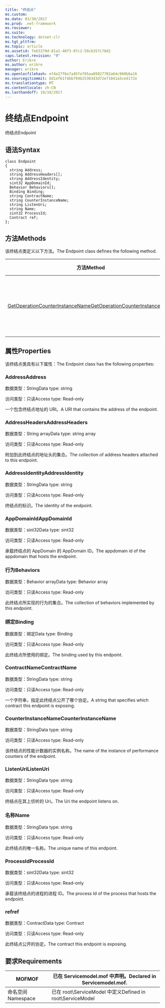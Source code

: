 ```yaml
---
title: "终结点"
ms.custom: 
ms.date: 03/30/2017
ms.prod: .net-framework
ms.reviewer: 
ms.suite: 
ms.technology: dotnet-clr
ms.tgt_pltfrm: 
ms.topic: article
ms.assetid: fe63370d-81a1-40f3-97c2-59cb357c78d2
caps.latest.revision: "9"
author: Erikre
ms.author: erikre
manager: erikre
ms.openlocfilehash: ef4e27f6e7a45fe705aa09827702a64c960b6a16
ms.sourcegitcommit: bd1ef61f4bb794b25383d3d72e71041a5ced172e
ms.translationtype: MT
ms.contentlocale: zh-CN
ms.lasthandoff: 10/18/2017
---
```

# <a name="endpoint"></a><span data-ttu-id="6e213-102">终结点</span><span class="sxs-lookup"><span data-stu-id="6e213-102">Endpoint</span></span>
<span data-ttu-id="6e213-103">终结点</span><span class="sxs-lookup"><span data-stu-id="6e213-103">Endpoint</span></span>  
  
## <a name="syntax"></a><span data-ttu-id="6e213-104">语法</span><span class="sxs-lookup"><span data-stu-id="6e213-104">Syntax</span></span>  
  
```  
class Endpoint  
{  
  string Address;  
  string AddressHeaders[];  
  string AddressIdentity;  
  sint32 AppDomainId;  
  Behavior Behaviors[];  
  Binding Binding;  
  string ContractName;  
  string CounterInstanceName;  
  string ListenUri;  
  string Name;  
  sint32 ProcessId;  
  Contract ref;  
};  
```  
  
## <a name="methods"></a><span data-ttu-id="6e213-105">方法</span><span class="sxs-lookup"><span data-stu-id="6e213-105">Methods</span></span>  
 <span data-ttu-id="6e213-106">该终结点类定义以下方法。</span><span class="sxs-lookup"><span data-stu-id="6e213-106">The Endpoint class defines the following method.</span></span>  
  
|<span data-ttu-id="6e213-107">方法</span><span class="sxs-lookup"><span data-stu-id="6e213-107">Method</span></span>|<span data-ttu-id="6e213-108">描述</span><span class="sxs-lookup"><span data-stu-id="6e213-108">Description</span></span>|  
|------------|-----------------|  
|[<span data-ttu-id="6e213-109">GetOperationCounterInstanceName</span><span class="sxs-lookup"><span data-stu-id="6e213-109">GetOperationCounterInstanceName</span></span>](../../../../../docs/framework/wcf/diagnostics/wmi/getoperationcounterinstancename.md)|<span data-ttu-id="6e213-110">检索操作性能计数器实例名称</span><span class="sxs-lookup"><span data-stu-id="6e213-110">Retrieves the operation performance counter instance name</span></span>|  
  
## <a name="properties"></a><span data-ttu-id="6e213-111">属性</span><span class="sxs-lookup"><span data-stu-id="6e213-111">Properties</span></span>  
 <span data-ttu-id="6e213-112">该终结点类具有以下属性：</span><span class="sxs-lookup"><span data-stu-id="6e213-112">The Endpoint class has the following properties:</span></span>  
  
### <a name="address"></a><span data-ttu-id="6e213-113">Address</span><span class="sxs-lookup"><span data-stu-id="6e213-113">Address</span></span>  
 <span data-ttu-id="6e213-114">数据类型：String</span><span class="sxs-lookup"><span data-stu-id="6e213-114">Data type: string</span></span>  
  
 <span data-ttu-id="6e213-115">访问类型：只读</span><span class="sxs-lookup"><span data-stu-id="6e213-115">Access type: Read-only</span></span>  
  
 <span data-ttu-id="6e213-116">一个包含终结点地址的 URI。</span><span class="sxs-lookup"><span data-stu-id="6e213-116">A URI that contains the address of the endpoint.</span></span>  
  
### <a name="addressheaders"></a><span data-ttu-id="6e213-117">AddressHeaders</span><span class="sxs-lookup"><span data-stu-id="6e213-117">AddressHeaders</span></span>  
 <span data-ttu-id="6e213-118">数据类型：String array</span><span class="sxs-lookup"><span data-stu-id="6e213-118">Data type: string array</span></span>  
  
 <span data-ttu-id="6e213-119">访问类型：只读</span><span class="sxs-lookup"><span data-stu-id="6e213-119">Access type: Read-only</span></span>  
  
 <span data-ttu-id="6e213-120">附加到此终结点的地址头的集合。</span><span class="sxs-lookup"><span data-stu-id="6e213-120">The collection of address headers attached to this endpoint.</span></span>  
  
### <a name="addressidentity"></a><span data-ttu-id="6e213-121">AddressIdentity</span><span class="sxs-lookup"><span data-stu-id="6e213-121">AddressIdentity</span></span>  
 <span data-ttu-id="6e213-122">数据类型：String</span><span class="sxs-lookup"><span data-stu-id="6e213-122">Data type: string</span></span>  
  
 <span data-ttu-id="6e213-123">访问类型：只读</span><span class="sxs-lookup"><span data-stu-id="6e213-123">Access type: Read-only</span></span>  
  
 <span data-ttu-id="6e213-124">终结点的标识。</span><span class="sxs-lookup"><span data-stu-id="6e213-124">The identity of the endpoint.</span></span>  
  
### <a name="appdomainid"></a><span data-ttu-id="6e213-125">AppDomainId</span><span class="sxs-lookup"><span data-stu-id="6e213-125">AppDomainId</span></span>  
 <span data-ttu-id="6e213-126">数据类型：sint32</span><span class="sxs-lookup"><span data-stu-id="6e213-126">Data type: sint32</span></span>  
  
 <span data-ttu-id="6e213-127">访问类型：只读</span><span class="sxs-lookup"><span data-stu-id="6e213-127">Access type: Read-only</span></span>  
  
 <span data-ttu-id="6e213-128">承载终结点的 AppDomain 的 AppDomain ID。</span><span class="sxs-lookup"><span data-stu-id="6e213-128">The appdomain id of the appdomain that hosts the endpoint.</span></span>  
  
### <a name="behaviors"></a><span data-ttu-id="6e213-129">行为</span><span class="sxs-lookup"><span data-stu-id="6e213-129">Behaviors</span></span>  
 <span data-ttu-id="6e213-130">数据类型：Behavior array</span><span class="sxs-lookup"><span data-stu-id="6e213-130">Data type: Behavior array</span></span>  
  
 <span data-ttu-id="6e213-131">访问类型：只读</span><span class="sxs-lookup"><span data-stu-id="6e213-131">Access type: Read-only</span></span>  
  
 <span data-ttu-id="6e213-132">此终结点所实现的行为的集合。</span><span class="sxs-lookup"><span data-stu-id="6e213-132">The collection of behaviors implemented by this endpoint.</span></span>  
  
### <a name="binding"></a><span data-ttu-id="6e213-133">绑定</span><span class="sxs-lookup"><span data-stu-id="6e213-133">Binding</span></span>  
 <span data-ttu-id="6e213-134">数据类型：绑定</span><span class="sxs-lookup"><span data-stu-id="6e213-134">Data type: Binding</span></span>  
  
 <span data-ttu-id="6e213-135">访问类型：只读</span><span class="sxs-lookup"><span data-stu-id="6e213-135">Access type: Read-only</span></span>  
  
 <span data-ttu-id="6e213-136">此终结点所使用的绑定。</span><span class="sxs-lookup"><span data-stu-id="6e213-136">The binding used by this endpoint.</span></span>  
  
### <a name="contractname"></a><span data-ttu-id="6e213-137">ContractName</span><span class="sxs-lookup"><span data-stu-id="6e213-137">ContractName</span></span>  
 <span data-ttu-id="6e213-138">数据类型：String</span><span class="sxs-lookup"><span data-stu-id="6e213-138">Data type: string</span></span>  
  
 <span data-ttu-id="6e213-139">访问类型：只读</span><span class="sxs-lookup"><span data-stu-id="6e213-139">Access type: Read-only</span></span>  
  
 <span data-ttu-id="6e213-140">一个字符串，指定此终结点公开了哪个协定。</span><span class="sxs-lookup"><span data-stu-id="6e213-140">A string that specifies which contract this endpoint is exposing.</span></span>  
  
### <a name="counterinstancename"></a><span data-ttu-id="6e213-141">CounterInstanceName</span><span class="sxs-lookup"><span data-stu-id="6e213-141">CounterInstanceName</span></span>  
 <span data-ttu-id="6e213-142">数据类型：String</span><span class="sxs-lookup"><span data-stu-id="6e213-142">Data type: string</span></span>  
  
 <span data-ttu-id="6e213-143">访问类型：只读</span><span class="sxs-lookup"><span data-stu-id="6e213-143">Access type: Read-only</span></span>  
  
 <span data-ttu-id="6e213-144">该终结点的性能计数器的实例名称。</span><span class="sxs-lookup"><span data-stu-id="6e213-144">The name of the instance of performance counters of the endpoint.</span></span>  
  
### <a name="listenuri"></a><span data-ttu-id="6e213-145">ListenUri</span><span class="sxs-lookup"><span data-stu-id="6e213-145">ListenUri</span></span>  
 <span data-ttu-id="6e213-146">数据类型：String</span><span class="sxs-lookup"><span data-stu-id="6e213-146">Data type: string</span></span>  
  
 <span data-ttu-id="6e213-147">访问类型：只读</span><span class="sxs-lookup"><span data-stu-id="6e213-147">Access type: Read-only</span></span>  
  
 <span data-ttu-id="6e213-148">终结点在其上侦听的 Uri。</span><span class="sxs-lookup"><span data-stu-id="6e213-148">The Uri the endpoint listens on.</span></span>  
  
### <a name="name"></a><span data-ttu-id="6e213-149">名称</span><span class="sxs-lookup"><span data-stu-id="6e213-149">Name</span></span>  
 <span data-ttu-id="6e213-150">数据类型：String</span><span class="sxs-lookup"><span data-stu-id="6e213-150">Data type: string</span></span>  
  
 <span data-ttu-id="6e213-151">访问类型：只读</span><span class="sxs-lookup"><span data-stu-id="6e213-151">Access type: Read-only</span></span>  
  
 <span data-ttu-id="6e213-152">此终结点的唯一名称。</span><span class="sxs-lookup"><span data-stu-id="6e213-152">The unique name of this endpoint.</span></span>  
  
### <a name="processid"></a><span data-ttu-id="6e213-153">ProcessId</span><span class="sxs-lookup"><span data-stu-id="6e213-153">ProcessId</span></span>  
 <span data-ttu-id="6e213-154">数据类型：sint32</span><span class="sxs-lookup"><span data-stu-id="6e213-154">Data type: sint32</span></span>  
  
 <span data-ttu-id="6e213-155">访问类型：只读</span><span class="sxs-lookup"><span data-stu-id="6e213-155">Access type: Read-only</span></span>  
  
 <span data-ttu-id="6e213-156">承载该终结点的进程的进程 ID。</span><span class="sxs-lookup"><span data-stu-id="6e213-156">The process Id of the process that hosts the endpoint.</span></span>  
  
### <a name="ref"></a><span data-ttu-id="6e213-157">ref</span><span class="sxs-lookup"><span data-stu-id="6e213-157">ref</span></span>  
 <span data-ttu-id="6e213-158">数据类型：Contract</span><span class="sxs-lookup"><span data-stu-id="6e213-158">Data type: Contract</span></span>  
  
 <span data-ttu-id="6e213-159">访问类型：只读</span><span class="sxs-lookup"><span data-stu-id="6e213-159">Access type: Read-only</span></span>  
  
 <span data-ttu-id="6e213-160">此终结点公开的协定。</span><span class="sxs-lookup"><span data-stu-id="6e213-160">The contract this endpoint is exposing.</span></span>  
  
## <a name="requirements"></a><span data-ttu-id="6e213-161">要求</span><span class="sxs-lookup"><span data-stu-id="6e213-161">Requirements</span></span>  
  
|<span data-ttu-id="6e213-162">MOF</span><span class="sxs-lookup"><span data-stu-id="6e213-162">MOF</span></span>|<span data-ttu-id="6e213-163">已在 Servicemodel.mof 中声明。</span><span class="sxs-lookup"><span data-stu-id="6e213-163">Declared in Servicemodel.mof.</span></span>|  
|---------|-----------------------------------|  
|<span data-ttu-id="6e213-164">命名空间</span><span class="sxs-lookup"><span data-stu-id="6e213-164">Namespace</span></span>|<span data-ttu-id="6e213-165">已在 root\ServiceModel 中定义</span><span class="sxs-lookup"><span data-stu-id="6e213-165">Defined in root\ServiceModel</span></span>|
